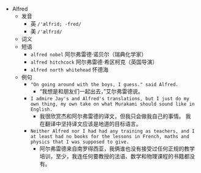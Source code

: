 - Alfred
  - 发音
    - 英 `/'ælfrid; -fred/`
    - 美 `/'ælfrɪd/`
  - 词义
  - 短语
    - `alfred nobel` 阿尔弗雷德·诺贝尔（瑞典化学家） 
    - `alfred hitchcock` 阿尔弗雷德·希区柯克（英国导演） 
    - `alfred north whitehead` 怀德海 
  - 例句
    - `"On going around with the boys, I guess." said Alfred.`
      - “我想是和朋友们一起出去，”艾尔弗雷德说。
    - `I admire Jay's and Alfred's translations, but I just do my own thing, my own take on what Murakami should sound like in English.`
      - 我很欣赏杰和阿尔弗雷德的译文，但我只会做我自己的事情。 我在翻译中坚持译文应该是地道的目标语言。
    - `Neither Alfred nor I had had any training as teachers, and I at least had no books for the lessons in French, maths and physics that I was supposed to give.`
      - 阿尔弗雷德来自南罗得西亚，我俩谁也没有接受过任何正规的教学培训，至少，我连任何要教授的法语、数学和物理课程的书籍都没有。

